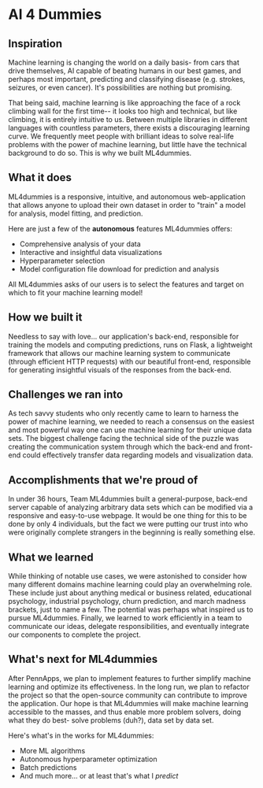# AI 4 Dummies

## Inspiration
Machine learning is changing the world on a daily basis- from cars that drive themselves, AI capable of beating humans in our best games, and perhaps most important, predicting and classifying disease (e.g. strokes, seizures, or even cancer). It's possibilities are nothing but promising. 

That being said, machine learning is like approaching the face of a rock climbing wall for the first time-- it looks too high and technical, but like climbing, it is entirely intuitive to us. Between multiple libraries in different languages with countless parameters, there exists a discouraging learning curve. We frequently meet people with brilliant ideas to solve real-life problems with the power of machine learning, but little have the technical background to do so. This is why we built ML4dummies.

## What it does
ML4dummies is a responsive, intuitive, and autonomous web-application that allows anyone to upload their own dataset in order to "train" a model for analysis, model fitting, and prediction.

Here are just a few of the **autonomous** features ML4dummies offers:
- Comprehensive analysis of your data
- Interactive and insightful data visualizations
- Hyperparameter selection
- Model configuration file download for prediction and analysis

All ML4dummies asks of our users is to select the features and target on which to fit your machine learning model!

## How we built it
Needless to say with love... our application's back-end, responsible for training the models and computing predictions, runs on Flask, a lightweight framework that allows our machine learning system to communicate (through efficient HTTP requests) with our beautiful front-end, responsible for generating insightful visuals of the responses from the back-end.

## Challenges we ran into
As tech savvy students who only recently came to learn to harness the power of machine learning, we needed to reach a consensus on the easiest and most powerful way one can use machine learning for their unique data sets. The biggest challenge facing the technical side of the puzzle was creating the communication system through which the back-end and front-end could effectively transfer data regarding models and visualization data.

## Accomplishments that we're proud of
In under 36 hours, Team ML4dummies built a general-purpose, back-end server capable of analyzing arbitrary data sets which can be modified via a responsive and easy-to-use webpage. It would be one thing for this to be done by only 4 individuals, but the fact we were putting our trust into who were originally complete strangers in the beginning is really something else.

## What we learned
While thinking of notable use cases, we were astonished to consider how many different domains machine learning could play an overwhelming role. These include just about anything medical or business related, educational psychology, industrial psychology, churn prediction, and march madness brackets, just to name a few. The potential was perhaps what inspired us to pursue ML4dummies. Finally, we learned to work efficiently in a team to communicate our ideas, delegate responsibilities, and eventually integrate our components to complete the project.

## What's next for ML4dummies
After PennApps, we plan to implement features to further simplify machine learning and optimize its effectiveness. In the long run, we plan to refactor the project so that the open-source community can contribute to improve the application. Our hope is that ML4dummies will make machine learning accessible to the masses, and thus enable more problem solvers, doing what they do best- solve problems (duh?), data set by data set.

Here's what's in the works for ML4dummies:
- More ML algorithms
- Autonomous hyperparameter optimization
- Batch predictions
- And much more... or at least that's what I *predict*
